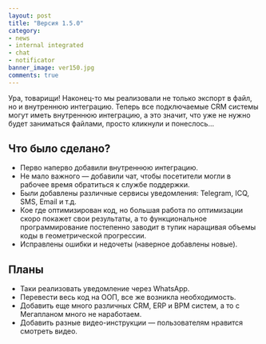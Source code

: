 ```yaml
---
layout: post
title: "Версия 1.5.0"
category: 
- news
- internal integrated
- chat
- notificator 
banner_image: ver150.jpg
comments: true
---
```


Ура, товарищи! Наконец-то мы реализовали не только экспорт в файл, но и внутреннюю интеграцию. Теперь все подключаемые CRM системы могут иметь внутреннюю интеграцию, а это значит, что уже не нужно будет заниматься файлами, просто кликнули и понеслось...

## Что было сделано?
- Перво наперво добавили внутреннюю интеграцию.
- Не мало важного — добавили чат, чтобы посетители могли в рабочее время обратиться к службе поддержки.
- Были добавлены различные сервисы уведомления: Telegram, ICQ, SMS, Email и т.д.
- Кое где оптимизирован код, но большая работа по оптимизации скоро покажет свои результаты, а то функциональное программирование постепенно заводит в тупик наращивая объемы коды в геометрической прогрессии.
- Исправлены ошибки и недочеты (наверное добавлены новые).

## Планы
- Таки реализовать уведомление через WhatsApp.
- Перевести весь код на ООП, все же возникла необходимость.
- Добавить еще много различных CRM, ERP и BPM систем, а то с Мегапланом много не наработаем.
- Добавить разные видео-инструкции — пользователям нравится смотреть видео.